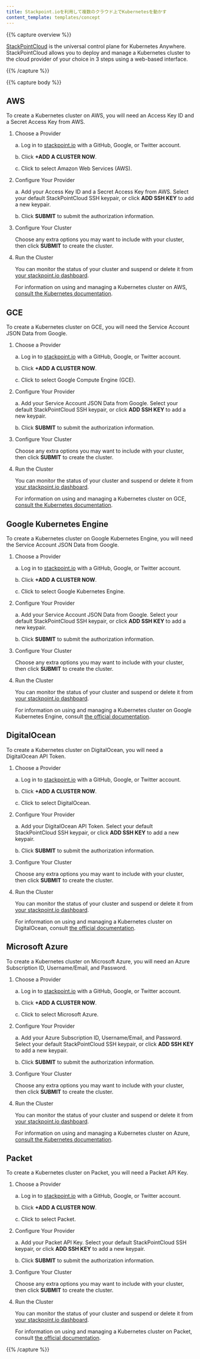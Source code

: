 ```yaml
---
title: Stackpoint.ioを利用して複数のクラウド上でKubernetesを動かす
content_template: templates/concept
---
```


{{% capture overview %}}

[StackPointCloud](https://stackpoint.io/) is the universal control plane for Kubernetes Anywhere. StackPointCloud allows you to deploy and manage a Kubernetes cluster to the cloud provider of your choice in 3 steps using a web-based interface.

{{% /capture %}}

{{% capture body %}}

## AWS

To create a Kubernetes cluster on AWS, you will need an Access Key ID and a Secret Access Key from AWS.

1. Choose a Provider

    a. Log in to [stackpoint.io](https://stackpoint.io) with a GitHub, Google, or Twitter account.

    b. Click **+ADD A CLUSTER NOW**.

    c. Click to select Amazon Web Services (AWS).

1. Configure Your Provider

    a. Add your Access Key ID and a Secret Access Key from AWS. Select your default StackPointCloud SSH keypair, or click **ADD SSH KEY** to add a new keypair.

    b. Click **SUBMIT** to submit the authorization information.

1. Configure Your Cluster

    Choose any extra options you may want to include with your cluster, then click **SUBMIT** to create the cluster.

1. Run the Cluster

    You can monitor the status of your cluster and suspend or delete it from [your stackpoint.io dashboard](https://stackpoint.io/#/clusters).

    For information on using and managing a Kubernetes cluster on AWS, [consult the  Kubernetes documentation](/docs/getting-started-guides/aws/).


## GCE

To create a Kubernetes cluster on GCE, you will need the Service Account JSON Data from Google.

1. Choose a Provider

    a. Log in to [stackpoint.io](https://stackpoint.io) with a GitHub, Google, or Twitter account.

    b. Click **+ADD A CLUSTER NOW**.

    c. Click to select Google Compute Engine (GCE).

1. Configure Your Provider

    a. Add your Service Account JSON Data from Google. Select your default StackPointCloud SSH keypair, or click **ADD SSH KEY** to add a new keypair.

    b. Click **SUBMIT** to submit the authorization information.

1. Configure Your Cluster

    Choose any extra options you may want to include with your cluster, then click **SUBMIT** to create the cluster.

1. Run the Cluster

    You can monitor the status of your cluster and suspend or delete it from [your stackpoint.io dashboard](https://stackpoint.io/#/clusters).

    For information on using and managing a Kubernetes cluster on GCE, [consult the  Kubernetes documentation](/docs/getting-started-guides/gce/).


## Google Kubernetes Engine

To create a Kubernetes cluster on Google Kubernetes Engine, you will need the Service Account JSON Data from Google.

1. Choose a Provider

    a. Log in to [stackpoint.io](https://stackpoint.io) with a GitHub, Google, or Twitter account.

    b. Click **+ADD A CLUSTER NOW**.

    c. Click to select Google Kubernetes Engine.

1. Configure Your Provider

    a. Add your Service Account JSON Data from Google. Select your default StackPointCloud SSH keypair, or click **ADD SSH KEY** to add a new keypair.

    b. Click **SUBMIT** to submit the authorization information.

1. Configure Your Cluster

    Choose any extra options you may want to include with your cluster, then click **SUBMIT** to create the cluster.

1. Run the Cluster

    You can monitor the status of your cluster and suspend or delete it from [your stackpoint.io dashboard](https://stackpoint.io/#/clusters).

    For information on using and managing a Kubernetes cluster on Google Kubernetes Engine, consult [the official documentation](/docs/home/).


## DigitalOcean

To create a Kubernetes cluster on DigitalOcean, you will need a DigitalOcean API Token.

1. Choose a Provider

    a. Log in to [stackpoint.io](https://stackpoint.io) with a GitHub, Google, or Twitter account.

    b. Click **+ADD A CLUSTER NOW**.

    c. Click to select DigitalOcean.

1. Configure Your Provider

    a. Add your DigitalOcean API Token. Select your default StackPointCloud SSH keypair, or click **ADD SSH KEY** to add a new keypair.

    b. Click **SUBMIT** to submit the authorization information.

1. Configure Your Cluster

    Choose any extra options you may want to include with your cluster, then click **SUBMIT** to create the cluster.

1. Run the Cluster

    You can monitor the status of your cluster and suspend or delete it from [your stackpoint.io dashboard](https://stackpoint.io/#/clusters).

    For information on using and managing a Kubernetes cluster on DigitalOcean, consult [the official documentation](/docs/home/).


## Microsoft Azure

To create a Kubernetes cluster on Microsoft Azure, you will need an Azure Subscription ID, Username/Email, and Password.

1. Choose a Provider

    a. Log in to [stackpoint.io](https://stackpoint.io) with a GitHub, Google, or Twitter account.

    b. Click **+ADD A CLUSTER NOW**.

    c. Click to select Microsoft Azure.

1. Configure Your Provider

    a. Add your Azure Subscription ID, Username/Email, and Password. Select your default StackPointCloud SSH keypair, or click **ADD SSH KEY** to add a new keypair.

    b. Click **SUBMIT** to submit the authorization information.

1. Configure Your Cluster

    Choose any extra options you may want to include with your cluster, then click **SUBMIT** to create the cluster.

1. Run the Cluster

    You can monitor the status of your cluster and suspend or delete it from [your stackpoint.io dashboard](https://stackpoint.io/#/clusters).

    For information on using and managing a Kubernetes cluster on Azure, [consult the  Kubernetes documentation](/docs/getting-started-guides/azure/).


## Packet

To create a Kubernetes cluster on Packet, you will need a Packet API Key.

1. Choose a Provider

    a. Log in to [stackpoint.io](https://stackpoint.io) with a GitHub, Google, or Twitter account.

    b. Click **+ADD A CLUSTER NOW**.

    c. Click to select Packet.

1. Configure Your Provider

    a. Add your Packet API Key. Select your default StackPointCloud SSH keypair, or click **ADD SSH KEY** to add a new keypair.

    b. Click **SUBMIT** to submit the authorization information.

1. Configure Your Cluster

    Choose any extra options you may want to include with your cluster, then click **SUBMIT** to create the cluster.

1. Run the Cluster

    You can monitor the status of your cluster and suspend or delete it from [your stackpoint.io dashboard](https://stackpoint.io/#/clusters).

    For information on using and managing a Kubernetes cluster on Packet, consult [the official documentation](/docs/home/).

{{% /capture %}}
